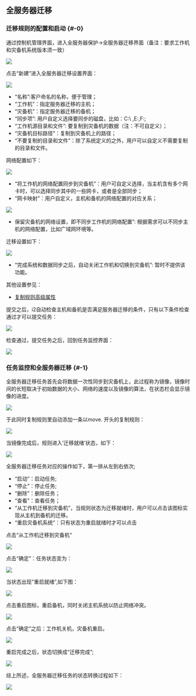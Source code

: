 ## 全服务器迁移

### 迁移规则的配置和启动 {#-0}

通过控制机管理界面，进入全服务器保护-&gt;全服务器迁移界面（备注：要求工作机和灾备机系统版本须一致）

![](/assets/V6.033850.png)

点击“新建”进入全服务器迁移设置界面：

![](/assets/V6.033872.png)

*   “名称”:客户命名的名称，便于管理；
*   “工作机”：指定服务器迁移的主机；
*   “灾备机”：指定服务器迁移的备机；
*   “同步项”: 用户自定义选择要同步的磁盘，比如：C:\ ,E:\,F:\;
*   “工作机源目录和文件”: 要复制到灾备机的数据（注：不可自定义）；
*   “灾备机目标路径“：复制到灾备机上的路径；
*   “不要复制的目录和文件”：除了系统定义的之外，用户可以自定义不需要复制的目录和文件。

网络配置如下：

![](/assets/V6.034075.png)

*   “将工作机的网络配置同步到灾备机”：用户可自定义选择，当主机含有多个网卡时，可以选择同步其中的一些网卡，或者是全部同步；
*   “网卡映射”：用户自定义，主机和备机的网络配置的对应关系；

![](/assets/V6.034168.png)

*   保留灾备机的网络设置，即不同步工作机的网络配置”: 根据需求可以不同步主机的网络配置，比如广域网环境等。

迁移设置如下：

![](/assets/V6.034231.png)

*   “完成系统和数据同步之后，自动关闭工作机和切换到灾备机”: 暂时不提供该功能。

其他设置参见：
* [复制规则高级属性](coopy_cdp/advance_settings.md)

提交之后，i2自动检查主机和备机是否满足服务器迁移的条件，只有以下条件检查通过才可以提交任务：

![](/assets/V6.034321.png)

检查通过，提交任务之后，回到任务监控界面：

![](/assets/V6.034346.png)

### 任务监控和全服务器迁移 {#-1}

全服务器迁移任务首先会将数据一次性同步到灾备机上，此过程称为镜像，镜像时间的长短取决于初始数据的大小、网络的速度以及镜像的算法，在状态栏会显示镜像的进度。

![](/assets/V6.034439.png)

于此同时复制规则里自动添加一条以move. 开头的复制规则：

![](/assets/V6.034472.png)

当镜像完成后，规则进入’迁移就绪’状态，如下：

![](/assets/V6.034498.png)

全服务器迁移任务对应的操作如下，第一排从左到右依次;

*   “启动”：启动任务;
*   “停止”：停止任务;
*   “删除”：删除任务；
*   “查看”：查看任务；
*   “从工作机迁移到灾备机”，当规则状态为迁移就绪时，用户可以点击该图标实现从主机到备机的迁移。
*   “重启灾备机系统“：只有状态为重启就绪时才可以点击

点击“从工作机迁移到灾备机“

![](/assets/V6.034661.png)

点击“确定”：任务状态变为：

![](/assets/V6.034679.png)

当状态出现”重启就绪”,如下图：

![](/assets/V6.034698.png)

点击重启图标，重启备机，同时关闭主机系统以防止网络冲突。

![](/assets/V6.034730.png)

点击“确定”之后：工作机关机，灾备机重启。

![](/assets/V6.034755.png)

重启完成之后，状态切换成“迁移完成”;

![](/assets/V6.034778.png)

综上所述，全服务器迁移任务的状态转换过程如下：

![](/assets/V6.034804.png)
